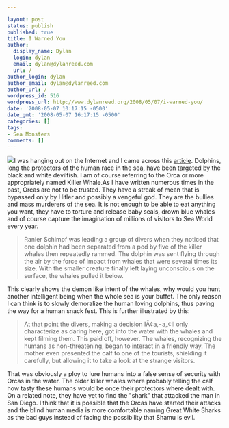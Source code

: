 ```yaml
---

layout: post
status: publish
published: true
title: I Warned You
author:
  display_name: Dylan
  login: dylan
  email: dylan@dylanreed.com
  url: /
author_login: dylan
author_email: dylan@dylanreed.com
author_url: /
wordpress_id: 516
wordpress_url: http://www.dylanreed.org/2008/05/07/i-warned-you/
date: '2008-05-07 10:17:15 -0500'
date_gmt: '2008-05-07 16:17:15 -0500'
categories: []
tags:
- Sea Monsters
comments: []
---
```


![][1]I was hanging out on the Internet and I came across this [article][2]. Dolphins, long the protectors of the human race in the sea, have been targeted by the black and white devilfish. I am of course referring to the Orca or more appropriately named Killer Whale.As I have written numerous times in the past, Orcas are not to be trusted. They have a streak of mean that is bypassed only by Hitler and possibly a vengeful god. They are the bullies and mass murderers of the sea. It is not enough to be able to eat anything you want, they have to torture and release baby seals, drown blue whales and of course capture the imagination of millions of visitors to Sea World every year.

   [1]: http://inlinethumb25.webshots.com/40600/2248080610103329676S600x600Q85.jpg
   [2]: http://www.environmentalgraffiti.com/ecology/first-time-in-world-history-killer-whales-filmed-hunting/1142

> Ranier Schimpf was leading a group of divers when they noticed that one dolphin had been separated from a pod by five of the killer whales then repeatedly rammed. The dolphin was sent flying through the air by the force of impact from whales that were several times its size. With the smaller creature finally left laying unconscious on the surface, the whales pulled it below.

  
This clearly shows the demon like intent of the whales, why would you hunt another intelligent being when the whole sea is your buffet. The only reason I can think is to slowly demoralize the human loving dolphins, thus paving the way for a human snack fest. This is further illustrated by this:

> At that point the divers, making a decision IÃ¢a‚¬a„¢ll only characterize as daring here, got into the water with the whales and kept filming them. This paid off, however. The whales, recognizing the humans as non-threatening, began to interact in a friendly way. The mother even presented the calf to one of the tourists, shielding it carefully, but allowing it to take a look at the strange visitors.

  
That was obviously a ploy to lure humans into a false sense of security with Orcas in the water. The older killer whales where probably telling the calf how tasty these humans would be once their protectors where dealt with. On a related note, they have yet to find the "shark" that attacked the man in San Diego. I think that it is possible that the Orcas have started their attacks and the blind human media is more comfortable naming Great White Sharks as the bad guys instead of facing the possibility that Shamu is evil.
